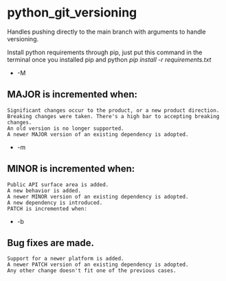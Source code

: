 # python_git_versioning
Handles pushing directly to the main branch with arguments to handle versioning. 

Install python requirements through pip, just put this command in the terminal once you installed pip and python
*pip install -r requirements.txt*

* -M
## MAJOR is incremented when:
    Significant changes occur to the product, or a new product direction.
    Breaking changes were taken. There's a high bar to accepting breaking changes.
    An old version is no longer supported.
    A newer MAJOR version of an existing dependency is adopted.
* -m
## MINOR is incremented when:
    Public API surface area is added.
    A new behavior is added.
    A newer MINOR version of an existing dependency is adopted.
    A new dependency is introduced.
    PATCH is incremented when:
* -b
## Bug fixes are made.
    Support for a newer platform is added.
    A newer PATCH version of an existing dependency is adopted.
    Any other change doesn't fit one of the previous cases.